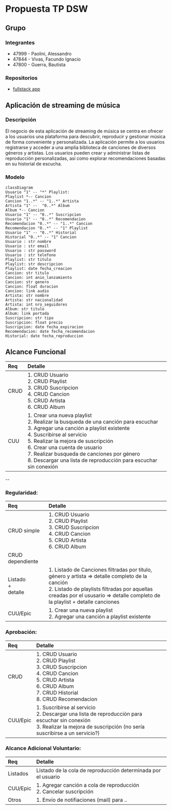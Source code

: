 # Propuesta TP DSW

## Grupo
### Integrantes
* 47999 - Paolini, Alessandro
* 47844 - Vivas, Facundo Ignacio
* 47800 - Guerra, Bautista

### Repositorios
* [fullstack app](https://github.com/AlessandroPaolini7/TTADS-2023.git)


## Aplicación de streaming de música
### Descripción
El negocio de esta aplicación de streaming de música se centra en ofrecer a los usuarios una plataforma para descubrir, reproducir y gestionar música de forma conveniente y personalizada. La aplicación permite a los usuarios registrarse y acceder a una amplia biblioteca de canciones de diversos géneros y artistas. Los usuarios pueden crear y administrar listas de reproducción personalizadas, así como explorar recomendaciones basadas en su historial de escucha.

### Modelo

```mermaid
classDiagram
Usuario "1" -- "*" Playlist: 
Playlist *-- Cancion
Cancion "1..*" -- "1..*" Artista
Artista "1" --  "0..*" Album
Album *-- Cancion 
Usuario "1" -- "0..*" Suscripcion
Usuario "1" -- "0..*" Recomendacion
Recomendacion "0..*" -- "1..*" Cancion 
Recomendacion "0..*" -- "1" Playlist 
Usuario "1" -- "0..*" Historial
Historial "0..*" -- "1" Cancion
Usuario : str nombre
Usuario : str email
Usuario : str password
Usuario : str telefono
Playlist: str titulo
Playlist: str descripcion
Playlist: date fecha_creacion
Cancion: str titulo
Cancion: int anio_lanzamiento
Cancion: str genero
Cancion: float duracion
Cancion: link audio
Artista: str nombre
Artista: str nacionalidad
Artista: int nro_seguidores
Album: str titulo
Album: link portada
Suscripcion: str tipo
Suscripcion: float precio
Suscripcion: date fecha_expiracion
Recomendacion: date fecha_recomendacion
Historial: date fecha_reproduccion
```  

## Alcance Funcional 
|Req|Detalle|
|:-|:-|
|CRUD |1. CRUD Usuario<br>2. CRUD Playlist<br>3. CRUD Suscripcion<br>4. CRUD Cancion<br>5. CRUD Artista<br>6. CRUD Album<br>|
|CUU|1. Crear una nueva playlist<br>2. Realizar la busqueda de una canción para escuchar<br>3. Agregar una canción a playlist existente<br>4. Suscribirse al servicio<br>5. Realizar la mejora de suscripción<br>6. Crear una cuenta de usuario<br>7. Realizar busqueda de canciones por género<br>8. Descargar una lista de reproducción para escuchar sin conexión|

--

### Regularidad:
|Req|Detalle|
|:-|:-|
|CRUD simple|1. CRUD Usuario<br>2. CRUD Playlist<br>3. CRUD Suscripcion<br>4. CRUD Cancion<br>5. CRUD Artista<br>6. CRUD Album<br>|
|CRUD dependiente|  |
|Listado<br>+<br>detalle| 1. Listado de Canciones filtradas por título, género y artista => detalle completo de la canción<br> 2. Listado de playlists filtradas por aquellas creadas por el ususario => detalle completo de la playlist + detalle canciones|
|CUU/Epic|1. Crear una nueva playlist<br>2. Agregar una canción a playlist existente|

### Aprobación:
|Req|Detalle|
|:-|:-|
|CRUD |1. CRUD Usuario<br>2. CRUD Playlist<br>3. CRUD Suscripcion<br>4. CRUD Cancion<br>5. CRUD Artista<br>6. CRUD Album<br>7. CRUD Historial<br>8. CRUD Recomendacion|
|CUU/Epic|1. Suscribirse al servicio<br>2. Descargar una lista de reproducción para escuchar sin conexión<br>3. Realizar la mejora de suscripción (no sería suscribirse a un servicio?)|

### Alcance Adicional Voluntario:
|Req|Detalle|
|:-|:-|
|Listados | Listado de la cola de reproducción determinada por el usuario |
|CUU/Epic|1. Agregar canción a cola de reproducción<br> 2. Cancelar suscripción|
|Otros|1. Envío de notifiaciones (mail) para ..|
